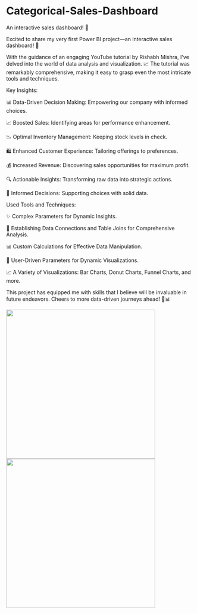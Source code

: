 # Categorical-Sales-Dashboard
An interactive sales dashboard! 🚀

Excited to share my very first Power BI project—an interactive sales dashboard! 🚀

With the guidance of an engaging YouTube tutorial by Rishabh Mishra, I've delved into the world of data analysis and visualization. 📈 The tutorial was remarkably comprehensive, making it easy to grasp even the most intricate tools and techniques.

Key Insights:

📊 Data-Driven Decision Making: Empowering our company with informed choices.

📈 Boosted Sales: Identifying areas for performance enhancement.

📉 Optimal Inventory Management: Keeping stock levels in check.

🛍️ Enhanced Customer Experience: Tailoring offerings to preferences.

💰 Increased Revenue: Discovering sales opportunities for maximum profit.

🔍 Actionable Insights: Transforming raw data into strategic actions.

🤝 Informed Decisions: Supporting choices with solid data.

Used Tools and Techniques:


✨ Complex Parameters for Dynamic Insights.

🔗 Establishing Data Connections and Table Joins for Comprehensive Analysis.

📊 Custom Calculations for Effective Data Manipulation.

📆 User-Driven Parameters for Dynamic Visualizations.

📈 A Variety of Visualizations: Bar Charts, Donut Charts, Funnel Charts, and more.


This project has equipped me with skills that I believe will be invaluable in future endeavors. Cheers to more data-driven journeys ahead! 🚀📊

<img src="https://github.com/basudeb24/Categorical-Sales-Dashboard/assets/43643452/8935b04e-cd1e-45d8-bd1a-2d790efd2c36" width="400"/>  <img src="https://github.com/basudeb24/Categorical-Sales-Dashboard/assets/43643452/7053e1b8-ffd6-4019-bffc-aaa332028d79" width="400"/>


